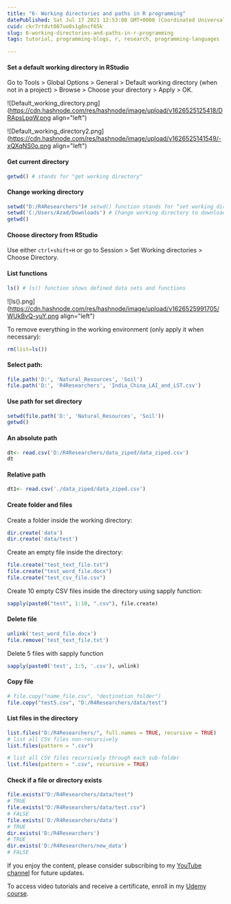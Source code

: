 ```yaml
---
title: "6- Working directories and paths in R programming"
datePublished: Sat Jul 17 2021 12:53:08 GMT+0000 (Coordinated Universal Time)
cuid: ckr7rtdvt087uo8s1g8ncf65k
slug: 6-working-directories-and-paths-in-r-programming
tags: tutorial, programming-blogs, r, research, programming-languages

---
```


#### Set a default working directory in RStudio

Go to Tools &gt; Global Options &gt; General &gt; Default working directory (when not in a project) &gt; Browse &gt; Choose your directory &gt; Apply &gt; OK.

![Default_working_directory.png](https://cdn.hashnode.com/res/hashnode/image/upload/v1626525125418/DRApsLpqW.png align="left")

![Default_working_directory2.png](https://cdn.hashnode.com/res/hashnode/image/upload/v1626525141549/-xQXqNS0o.png align="left")

#### Get current directory

```r
getwd() # stands for "get working directory"
```

#### Change working directory

```r
setwd("D:/R4Researchers")# setwd() function stands for “set working directory”
setwd('C:/Users/Azad/Downloads') # Change working directory to download folder
getwd()
```

#### Choose directory from RStudio

Use either `ctrl+shift+H` or go to Session &gt; Set Working directories &gt; Choose Directory.

#### List functions

```r
ls() # ls() function shows defined data sets and functions
```

![ls().png](https://cdn.hashnode.com/res/hashnode/image/upload/v1626525991705/WUkBvQ-yuY.png align="left")

To remove everything in the working environment (only apply it when necessary):

```r
rm(list=ls())
```

#### Select path:

```r
file.path('D:', 'Natural_Resources', 'Soil')
file.path('D:', 'R4Researchers', 'India_China_LAI_and_LST.csv')
```

#### Use path for set directory

```r
setwd(file.path('D:', 'Natural_Resources', 'Soil'))
getwd()
```

#### An absolute path

```r
dt<- read.csv('D:/R4Researchers/data_ziped/data_ziped.csv')
dt
```

#### Relative path

```r
dt1<- read.csv('./data_ziped/data_ziped.csv')
```

#### Create folder and files

Create a folder inside the working directory:

```r
dir.create('data')
dir.create('data/test')
```

Create an empty file inside the directory:

```r
file.create("test_text_file.txt")
file.create("test_word_file.docx")
file.create("test_csv_file.csv")
```

Create 10 empty CSV files inside the directory using sapply function:

```r
sapply(paste0("test", 1:10, ".csv"), file.create)
```

#### Delete file

```r
unlink('test_word_file.docx')
file.remove('test_text_file.txt')
```

Delete 5 files with sapply function

```r
sapply(paste0('test', 1:5, '.csv'), unlink)
```

#### Copy file

```r
# file.copy("name_file.csv", "destination_folder")
file.copy("test5.csv", "D:/R4Researchers/data/test")
```

#### List files in the directory

```r
list.files("D:/R4Researchers/", full.names = TRUE, recursive = TRUE)
# list all CSV files non-recursively
list.files(pattern = ".csv")

# list all CSV files recursively through each sub-folder
list.files(pattern = ".csv", recursive = TRUE)
```

#### Check if a file or directory exists

```r
file.exists("D:/R4Researchers/data/test")
# TRUE
file.exists("D:/R4Researchers/data/test.csv")
# FALSE
file.exists('D:/R4Researchers/data')
# TRUE 
dir.exists('D:/R4Researchers')
# TRUE
dir.exists('D:/R4Researchers/new_data')
# FALSE
```

If you enjoy the content, please consider subscribing to my [YouTube channel](https://www.youtube.com/channel/UCpbWlHEqBSnJb6i4UemXQpA?sub_confirmation=1) for future updates.

To access video tutorials and receive a certificate, enroll in my [Udemy course](https://www.udemy.com/course/r-for-research/?referralCode=B6DCFDE343F0592EA61A).
